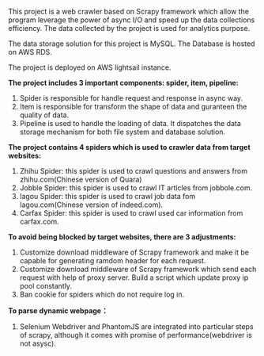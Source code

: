 This project is a web crawler based on Scrapy framework which allow the program leverage the power of async I/O and speed up the data collections efficiency. The data collected by the project is used for analytics purpose.

The data storage solution for this project is MySQL. The Database is hosted on AWS RDS. 

The project is deployed on AWS lightsail instance.

**The project includes 3 important components: spider, item, pipeline:**
1. Spider is responsible for handle request and response in async way.
2. Item is responsible for transform the shape of data and guranteen the quality of data.
3. Pipeline is used to handle the loading of data. It dispatches the data storage mechanism for both file system and database solution.

**The project contains 4 spiders which is used to crawler data from target websites:**
1. Zhihu Spider: this spider is used to crawl questions and answers from zhihu.com(Chinese version of Quara)
2. Jobble Spider: this spider is used to crawl IT articles from jobbole.com.
3. lagou Spider: this spider is used to crawl job data fom lagou.com(Chinese version of indeed.com).
4. Carfax Spider: this spider is used to crawl used car information from carfax.com.

**To avoid being blocked by target websites, there are 3 adjustments:** 
1. Customize download middleware of Scrapy framework and make it be capable for generating ramdom header for each request.
2. Customize download middleware of Scrapy framework which send each request with help of proxy server. Build a script which update proxy ip pool constantly.
3. Ban cookie for spiders which do not require log in.

**To parse dynamic webpage：**
1. Selenium Webdriver and PhantomJS are integrated into particular steps of scrapy, although it comes with promise of performance(webdriver is not asysc).



